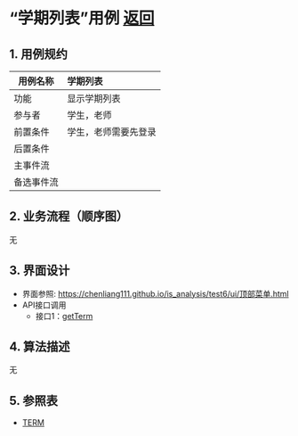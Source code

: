 # “学期列表”用例 [返回](../README.md)
## 1. 用例规约

|用例名称|学期列表|
|-------|:-------------|
|功能|显示学期列表|
|参与者|学生，老师|
|前置条件|学生，老师需要先登录|
|后置条件| |
|主事件流| |
|备选事件流| |

## 2. 业务流程（顺序图） 
无

## 3. 界面设计

- 界面参照: https://chenliang111.github.io/is_analysis/test6/ui/顶部菜单.html
- API接口调用
    - 接口1：[getTerm](../接口/getTerm.md)

## 4. 算法描述

无
    
## 5. 参照表

- [TERM](../数据库设计.md/#TERM)